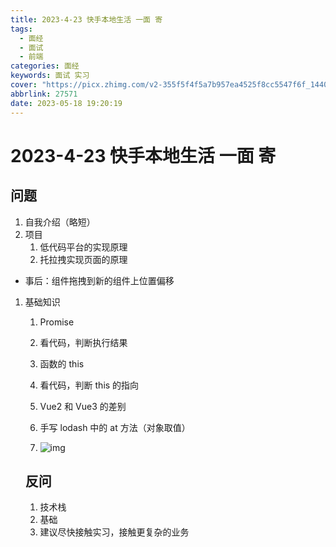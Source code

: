 ```yaml
---
title: 2023-4-23 快手本地生活 一面 寄
tags:
  - 面经
  - 面试
  - 前端
categories: 面经
keywords: 面试 实习
cover: "https://picx.zhimg.com/v2-355f5f4f5a7b957ea4525f8cc5547f6f_1440w.jpg?source=172ae18b"
abbrlink: 27571
date: 2023-05-18 19:20:19
---
```


# 2023-4-23 快手本地生活 一面 寄

## 问题

1. 自我介绍（略短）
2. 项目
   1. 低代码平台的实现原理
   2. 托拉拽实现页面的原理

- 事后：组件拖拽到新的组件上位置偏移

1. 基础知识

   1. Promise
   2. 看代码，判断执行结果

   3. 函数的 this
   4. 看代码，判断 this 的指向

   5. Vue2 和 Vue3 的差别
   6. 手写 lodash 中的 at 方法（对象取值）
   7. ![img](https://buxinwanins.feishu.cn/space/api/box/stream/download/asynccode/?code=N2ExNjY1OTEyZDYwYmQ0OWUxYmY1MTk5YmVhOGJkNjVfVkVJd215TlhSaTlMTGpWNGN6YTZ3NXFleElvdEZHVHFfVG9rZW46Q0FVRWI5VlRmb3ZXb1N4UGs1dGNJdjZlbklmXzE2ODQ0MDg4Njk6MTY4NDQxMjQ2OV9WNA)

   ## 反问

   1. 技术栈
   2. 基础
   3. 建议尽快接触实习，接触更复杂的业务
